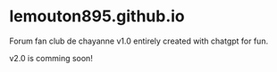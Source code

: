 # lemouton895.github.io
Forum fan club de chayanne v1.0 entirely created with chatgpt for fun.

v2.0 is comming soon!
